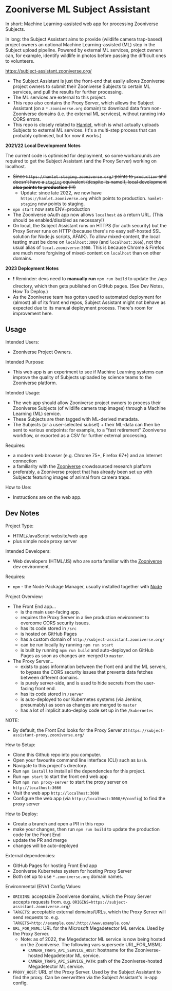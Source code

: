 # Zooniverse ML Subject Assistant

In short: Machine Learning-assisted web app for processing Zooniverse Subjects.

In long: the Subject Assistant aims to provide (wildlife camera trap-based)
project owners an optional Machine Learning-assisted (ML) step in the Subject
upload pipeline. Powered by external ML services, project owners can, for
example, identify wildlife in photos before passing the difficult ones to
volunteers.

https://subject-assistant.zooniverse.org/

- The Subject Assistant is just the front-end that easily allows Zooniverse
  project owners to submit their Zooniverse Subjects to certain ML services,
  and pull the results for further processing.
- The ML services are external to this project.
- This repo also contains the Proxy Server, which allows the Subject Assistant
  (on a `*.zooniverse.org` domain) to download data from non-Zooniverse domains
  (i.e. the external ML services), without running into CORS errors.
- This repo is closely related to [Hamlet](https://github.com/zooniverse/hamlet),
  which is what actually uploads Subjects to external ML services. (It's a
  multi-step process that can probably optimised, but for now it works.)

**2021/22 Local Development Notes**

The current code is optimised for deployment, so some workarounds are required
to get the Subject Assistant (and the Proxy Server) working on localhost.
- ~~Since `https://hamlet-staging.zooniverse.org/` points to `production` and
  doesn't have a `staging` equivalent (despite its name!), local development
  **also points to production** (!!!)~~
  - Update: since late 2022, we now have `https://hamlet.zooniverse.org` which
    points to production. `hamlet-staging` now points to staging.
- `npm start` now sets ENV=production
- The Zooniverse oAuth app now allows `localhost` as a return URL. (This should
  be enabled/disabled as necessary!)
- On local, the Subject Assistant runs on HTTPS (for auth security) but the
  Proxy Server runs on HTTP (because there's no easy self-hosted SSL solution
  for Node.js scripts, AFAIK). To allow mixed-content, the local testing must
  be done on `localhost:3000` (and `localhost:3666`), not the usual alias of
  `local.zooniverse:3000`. This is because Chrome & Firefox are much more
  forgiving of mixed-content on `localhost` than on other domains.

**2023 Deployment Notes**

- ❗ Reminder: devs need to **manually run** `npm run build` to update the
  `/app` directory, which then gets published on GitHub pages. (See Dev Notes,
  How To Deploy.)
- As the Zooniverse team has gotten used to automated deployment for (almost)
  all of its front end repos, Subject Assistant might not behave as expected due
  to its manual deployment process. There's room for improvement here.

## Usage

Intended Users:
- Zooniverse Project Owners.

Intended Purpose:
- This web app is an experiment to see if Machine Learning systems can improve
  the quality of Subjects uploaded by science teams to the Zooniverse platform.

Intended Usage:
- The web app should allow Zooniverse project owners to process their
  Zooniverse Subjects (of wildlife camera trap images) through a Machine
  Learning (ML) service.
- These Subjects are then tagged with ML-derived metadata.
- The Subjects (or a user-selected subset) + their ML-data can then be sent to
  various endpoints: for example, to a "fast retirement" Zooniverse workflow,
  or exported as a CSV for further external processing.

Requires:
- a modern web browser (e.g. Chrome 75+, Firefox 67+) and an Internet connection
- a familiarity with the [Zooniverse](https://www.zooniverse.org) crowdsourced
  research platform
- preferably, a Zooniverse project that has already been set up with Subjects
  featuring images of animal from camera traps.

How to Use:
- Instructions are on the web app.

## Dev Notes

Project Type:
- HTML/JavaScript website/web app
- plus simple node proxy server

Intended Developers:
- Web developers (HTML/JS) who are sorta familiar with the [Zooniverse](https://github.com/zooniverse/)
  dev environment.

Requires:
- `npm` - the Node Package Manager, usually installed together with [Node](https://nodejs.org/)

Project Overview:
- The Front End app...
  - is the main user-facing app.
  - requires the Proxy Server in a live production environment to overcome CORS security issues.
  - has its code stored in `/src`
  - is hosted on GitHub Pages
  - has a custom domain of `http://subject-assistant.zooniverse.org/`
  - can be run locally by running `npm run start`
  - is built by running `npm run build` and auto-deployed on GitHub Pages as soon as changes are merged to `master`.
- The Proxy Server...
  - exists to pass information between the front end and the ML servers, to bypass the CORS security issues that prevents data fetches between different domains.
  - is purely server-side, and is used to hide secrets from the user-facing front end.
  - has its code stored in `/server`
  - is auto-deployed to our Kubernetes systems (via Jenkins, presumably) as soon as changes are merged to `master`
  - has a lot of implicit auto-deploy code set up in the `/kubernetes`

NOTE:
- By default, the Front End looks for the Proxy Server at `https://subject-assistant-proxy.zooniverse.org/`

How to Setup:
- Clone this Github repo into you computer.
- Open your favourite command line interface (CLI) such as `bash`.
- Navigate to this project's directory.
- Run `npm install` to install all the dependencies for this project.
- Run `npm start` to start the front end web app
- Run `npm run proxy-server` to start the proxy server on `http://localhost:3666`
- Visit the web app `http://localhost:3000`
- Configure the web app (via `http://localhost:3000/#/config`) to find the proxy server

How to Deploy:
- Create a branch and open a PR in this repo
- make your changes, then run `npm run build` to update the production code for the Front End
- update the PR and merge
- changes will be auto-deployed

External dependencies:
- GitHub Pages for hosting Front End app
- Zooniverse Kubernetes system for hosting Proxy Server
- Both set up to use `*.zooniverse.org` domain names.

Environmental (ENV) Config Values:
- `ORIGINS`: acceptable Zooniverse domains, which the Proxy Server accepts
  requests from. e.g. `ORIGINS=https://subject-assistant.zooniverse.org/`
- `TARGETS`: acceptable external domains/URLs, which the Proxy Server will send
  requests to. e.g. `TARGETS=http://example.com/;http://www.example.com/`
- `URL_FOR_MSML`: URL for the Microsoft Megadetector ML service. Used by the Proxy Server.
  - Note: as of 2022, the Megedetector ML service is now being hosted on the Zooniverse. The following vars supersede URL_FOR_MSML:
    - `CAMERA_TRAPS_API_SERVICE_HOST`: hostname for the Zooniverse-hosted Megadetector ML service.
    - `CAMERA_TRAPS_API_SERVICE_PATH`: path of the Zooniverse-hosted Megadetector ML service. 
- `PROXY_HOST`: URL of the Proxy Server. Used by the Subject Assistant to find
  the proxy. Can be overwritten via the Subject Assistant's in-app config.
